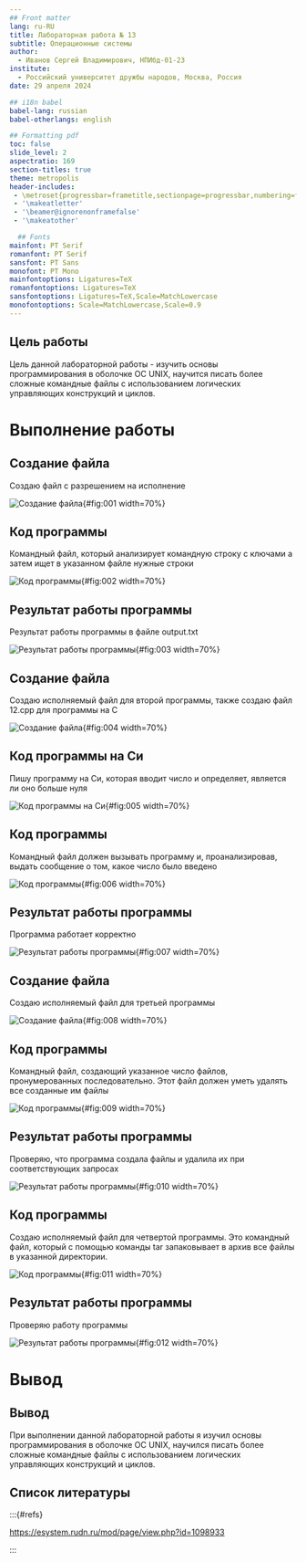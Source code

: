 ```yaml
---
## Front matter
lang: ru-RU
title: Лабораторная работа № 13
subtitle: Операционные системы
author:
  - Иванов Сергей Владимирович, НПИбд-01-23
institute:
  - Российский университет дружбы народов, Москва, Россия
date: 29 апреля 2024

## i18n babel
babel-lang: russian
babel-otherlangs: english

## Formatting pdf
toc: false
slide_level: 2
aspectratio: 169
section-titles: true
theme: metropolis
header-includes:
 - \metroset{progressbar=frametitle,sectionpage=progressbar,numbering=fraction}
 - '\makeatletter'
 - '\beamer@ignorenonframefalse'
 - '\makeatother'

  ## Fonts
mainfont: PT Serif
romanfont: PT Serif
sansfont: PT Sans
monofont: PT Mono
mainfontoptions: Ligatures=TeX
romanfontoptions: Ligatures=TeX
sansfontoptions: Ligatures=TeX,Scale=MatchLowercase
monofontoptions: Scale=MatchLowercase,Scale=0.9
---
```


## Цель работы

Цель данной лабораторной работы - изучить основы программирования в оболочке ОС UNIX, научится писать более сложные командные файлы с использованием логических управляющих конструкций и циклов.

# Выполнение работы

## Создание файла

Создаю файл с разрешением на исполнение 

![Создание файла](image/1.png){#fig:001 width=70%}

## Код программы

Командный файл, который анализирует командную строку с ключами а затем ищет в указанном файле нужные строки 

![Код программы](image/2.png){#fig:002 width=70%}

## Результат работы программы

Результат работы программы в файле output.txt 

![Результат работы программы](image/3.png){#fig:003 width=70%}

## Создание файла

Создаю исполняемый файл для второй программы, также создаю файл 12.сpp для программы на С 

![Создание файла](image/4.png){#fig:004 width=70%}

## Код программы на Си

Пишу программу на Си, которая вводит число и определяет, является ли оно больше нуля

![Код программы на Си](image/5.png){#fig:005 width=70%}

## Код программы

Командный файл должен вызывать программу и, проанализировав, выдать сообщение о том, какое число было введено 

![Код программы](image/6.png){#fig:006 width=70%}

## Результат работы программы

Программа работает корректно 

![Результат работы программы](image/7.png){#fig:007 width=70%}

## Создание файла

Создаю исполняемый файл для третьей программы 

![Создание файла](image/8.png){#fig:008 width=70%}

## Код программы

Командный файл, создающий указанное число файлов, пронумерованных
последовательно. Этот файл должен уметь удалять все созданные им файлы 

![Код программы](image/9.png){#fig:009 width=70%}

## Результат работы программы

Проверяю, что программа создала файлы и удалила их при соответствующих запросах

![Результат работы программы](image/10.png){#fig:010 width=70%}

## Код программы

Создаю исполняемый файл для четвертой программы. Это командный файл, который с помощью команды tar запаковывает в архив все файлы в указанной директории.

![Код программы](image/11.png){#fig:011 width=70%}

## Результат работы программы

Проверяю работу программы 

![Результат работы программы](image/12.png){#fig:012 width=70%}

# Вывод

## Вывод 

При выполнении данной лабораторной работы я изучил основы программирования в оболочке ОС UNIX, научился писать более сложные командные файлы с использованием логических управляющих конструкций и циклов.

## Список литературы

:::{#refs}

https://esystem.rudn.ru/mod/page/view.php?id=1098933

:::









